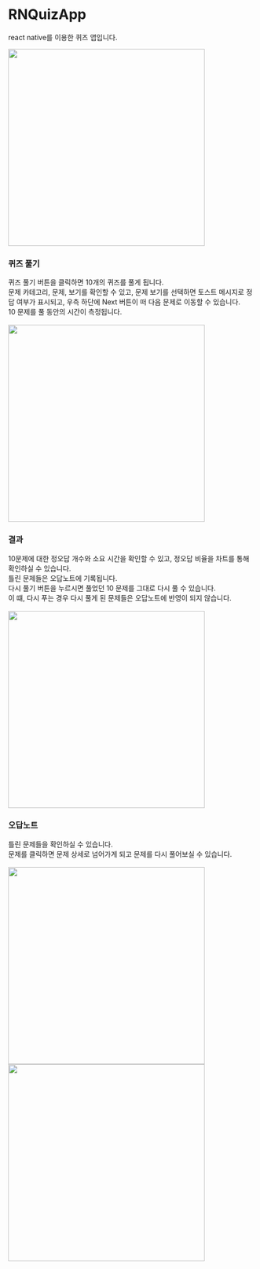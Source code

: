 # RNQuizApp
react native를 이용한 퀴즈 앱입니다. <br />


<!-- ![Screenshot_1628788552](https://user-images.githubusercontent.com/59302192/129240467-938c5e36-a0bb-42aa-b235-db27e105d731.png) -->
<img src="https://user-images.githubusercontent.com/59302192/129240467-938c5e36-a0bb-42aa-b235-db27e105d731.png" width="400" />

### 퀴즈 풀기
퀴즈 풀기 버튼을 클릭하면 10개의 퀴즈를 풀게 됩니다.<br />
문제 카테고리, 문제, 보기를 확인할 수 있고, 문제 보기를 선택하면 토스트 메시지로 정답 여부가 표시되고, 우측 하단에 Next 버튼이 떠 다음 문제로 이동할 수 있습니다.<br />
10 문제를 풀 동안의 시간이 측정됩니다. <br />
<br />
<img src="https://user-images.githubusercontent.com/59302192/130096525-d6866f9a-6ed9-4eb5-bc36-c22636e5fa8c.png" width="400" />


### 결과
10문제에 대한 정오답 개수와 소요 시간을 확인할 수 있고, 정오답 비율을 차트를 통해 확인하실 수 있습니다.<br />
틀린 문제들은 오답노트에 기록됩니다. <br />
다시 풀기 버튼을 누르시면 풀었던 10 문제를 그대로 다시 풀 수 있습니다.<br />
이 떄, 다시 푸는 경우 다시 풀게 된 문제들은 오답노트에 반영이 되지 않습니다. <br /><br />
<img src="https://user-images.githubusercontent.com/59302192/130096600-987cef98-ca97-44db-9fc8-68cf0f3fa89f.png" width="400" />


### 오답노트
틀린 문제들을 확인하실 수 있습니다.<br />
문제를 클릭하면 문제 상세로 넘어가게 되고 문제를 다시 풀어보실 수 있습니다. <br /><br />
<img src="https://user-images.githubusercontent.com/59302192/130096666-26b58900-2aaf-4abb-867a-658d41e88385.png" width="400" />
<img src="https://user-images.githubusercontent.com/59302192/130096692-286f9d79-dc35-4a5c-a27a-a0ed0d3ca0a4.png" width="400" />









